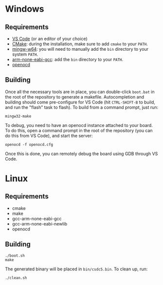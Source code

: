 # Windows

## Requirements

- [VS Code](https://code.visualstudio.com/) (or an editor of your
  choice)
- [CMake](https://cmake.org/): during the installation, make sure to
  add `cmake` to your `PATH`.
- [mingw-w64](https://sourceforge.net/projects/mingw-w64/files/Toolchains%20targetting%20Win32/Personal%20Builds/mingw-builds/installer/mingw-w64-install.exe/download):
  you will need to manually add the `bin` directory to your system `PATH`.
- [arm-none-eabi-gcc](https://developer.arm.com/open-source/gnu-toolchain/gnu-rm/downloads):
  add the `bin` directory to your `PATH`.
- [openocd](http://gnutoolchains.com/arm-eabi/openocd/)

## Building

Once all the necessary tools are in place, you can double-click
`boot.bat` in the root of the repository to generate a makefile.
Autocompletion and building should come pre-configure for VS Code (hit
`CTRL-SHIFT-B` to build, and run the "flash" task to flash).  To build
from a command prompt, just run:

```
mingw32-make
```

To debug, you need to have an openocd instance attached to your board.
To do this, open a command prompt in the root of the repository (you
can do this from VS Code), and start the server:

```
openocd -f openocd.cfg
```

Once this is done, you can remotely debug the board using GDB through
VS Code.

# Linux

## Requirements

- cmake
- make
- gcc-arm-none-eabi-gcc
- gcc-arm-none-eabi-newlib
- openocd

## Building

```
./boot.sh
make
```

The generated binary will be placed in `bin/csdc5.bin`.  To clean up,
run:

```
./clean.sh
```
